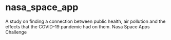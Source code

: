 # nasa_space_app
A study on finding a connection between public health, air pollution and the effects that the COVID-19 pandemic had on them.
Nasa Space Apps Challenge
